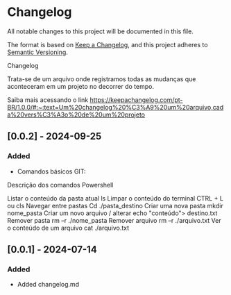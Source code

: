 # Changelog

All notable changes to this project will be documented in this file.

The format is based on [Keep a Changelog](https://keepachangelog.com/en/1.1.0/),
and this project adheres to [Semantic Versioning](https://semver.org/spec/v2.0.0.html).

Changelog 

Trata-se de um arquivo onde registramos todas as mudanças que aconteceram em um projeto no decorrer do tempo. 

Saiba mais acessando o link 
https://keepachangelog.com/pt-BR/1.0.0/#:~:text=Um%20changelog%20%C3%A9%20um%20arquivo,cada%20vers%C3%A3o%20de%20um%20projeto


## [0.0.2] - 2024-09-25

### Added
- Comandos básicos GIT:

Descrição dos comandos                   Powershell

Listar o conteúdo da pasta atual         ls
Limpar o conteúdo do terminal            CTRL + L ou cls
Navegar entre pastas                     Cd ./pasta_destino
Criar uma nova pasta                     mkdir nome_pasta
Criar um novo arquivo / alterar          echo "conteúdo"> destino.txt
Remover pasta                            rm –r ./nome_pasta
Remover arquivo                          rm –r ./arquivo.txt
Ver o conteúdo de um arquivo             cat ./arquivo.txt

## [0.0.1] - 2024-07-14

### Added
- Added changelog.md